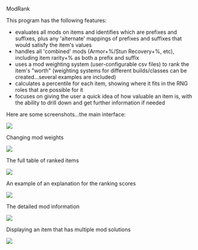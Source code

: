ModRank

This program has the following features:

- evaluates all mods on items and identifies which are prefixes and suffixes, plus any 'alternate' mappings of prefixes and suffixes that would satisfy the item's values
- handles all 'combined' mods (Armor+%/Stun Recovery+%, etc), including item rarity+% as both a prefix and suffix
- uses a mod weighting system (user-configurable csv files) to rank the item's "worth" (weighting systems for different builds/classes can be created...several examples are included)
- calculates a percentile for each item, showing where it fits in the RNG roles that are possible for it
- focuses on giving the user a quick idea of how valuable an item is, with the ability to drill down and get further information if needed

Here are some screenshots...the main interface:

<img src="http://imgur.com/JH7HKAu.png">

Changing mod weights

<img src="http://imgur.com/b6FI4V5.png">

The full table of ranked items

<img src="http://imgur.com/Z6ex1cd.png">

An example of an explanation for the ranking scores

<img src="http://imgur.com/g2w6Vl0.png">

The detailed mod information

<img src="http://imgur.com/CmvYzth.png">

Displaying an item that has multiple mod solutions

<img src="http://imgur.com/bkXdzSc.png">
